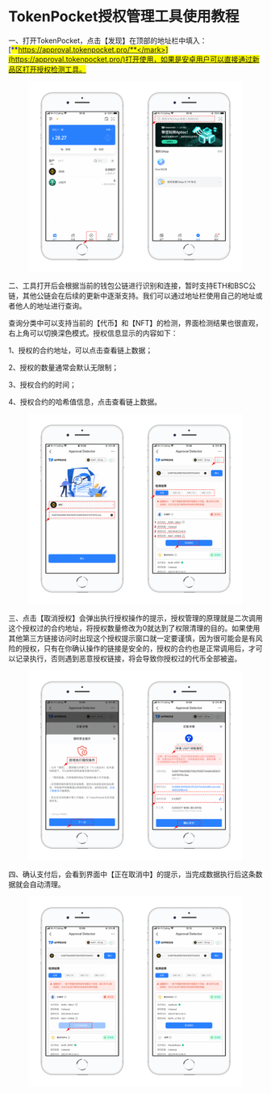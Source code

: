 # TokenPocket授权管理工具使用教程

一、打开TokenPocket，点击【发现】在顶部的地址栏中填入：[<mark style="color:blue;">**https://approval.tokenpocket.pro/**</mark>](https://approval.tokenpocket.pro/)打开使用，如果是安卓用户可以直接通过新品区打开授权检测工具。

<figure><img src="../../.gitbook/assets/0 拷贝.png" alt=""><figcaption></figcaption></figure>

二、工具打开后会根据当前的钱包公链进行识别和连接，暂时支持ETH和BSC公链，其他公链会在后续的更新中逐渐支持。我们可以通过地址栏使用自己的地址或者他人的地址进行查询。

查询分类中可以支持当前的【代币】和【NFT】的检测，界面检测结果也很直观，右上角可以切换深色模式。授权信息显示的内容如下：

1、授权的合约地址，可以点击查看链上数据；

2、授权的数量通常会默认无限制；

3、授权合约的时间；

4、授权合约的哈希值信息，点击查看链上数据。

<figure><img src="../../.gitbook/assets/1 (4).png" alt=""><figcaption></figcaption></figure>

三、点击【取消授权】会弹出执行授权操作的提示，授权管理的原理就是二次调用这个授权过的合约地址，将授权数量修改为0就达到了权限清理的目的。如果使用其他第三方链接访问时出现这个授权提示窗口就一定要谨慎，因为很可能会是有风险的授权，只有在你确认操作的链接是安全的，授权的合约也是正常调用后，才可以记录执行，否则遇到恶意授权链接，将会导致你授权过的代币全部被盗。

<figure><img src="../../.gitbook/assets/2 (5).png" alt=""><figcaption></figcaption></figure>

四、确认支付后，会看到界面中【正在取消中】的提示，当完成数据执行后这条数据就会自动清理。

<figure><img src="../../.gitbook/assets/3 (3).png" alt=""><figcaption></figcaption></figure>
